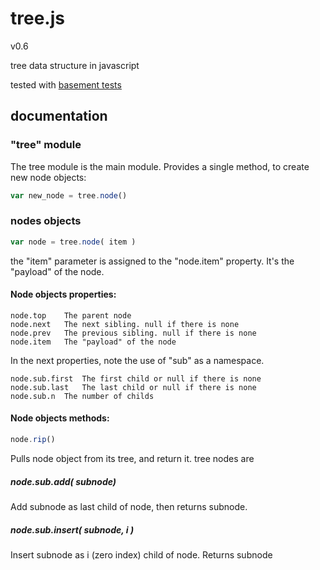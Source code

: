 
# tree.js
v0.6

tree data structure in javascript

tested with [basement tests](http://nzonbi.github.com/blue-tree)

## documentation

### "tree" module

The tree module is the main module. Provides a single method, to create new node objects:
```javascript
var new_node = tree.node()
```
### nodes objects
```javascript
var node = tree.node( item )
```
the "item" parameter is assigned to the "node.item" property. It's the "payload" of the node.


#### Node objects properties:

	node.top	The parent node
	node.next	The next sibling. null if there is none
	node.prev	The previous sibling. null if there is none
	node.item	The "payload" of the node
	
In the next properties, note the use of "sub" as a namespace.

	node.sub.first	The first child or null if there is none
	node.sub.last	The last child or null if there is none
	node.sub.n	The number of childs

#### Node objects methods:

```javascript
node.rip()
```
Pulls node object from its tree, and return it. tree nodes are

##### node.sub.add( subnode)		
Add subnode as last child of node, then returns subnode.

##### node.sub.insert( subnode, i )	
Insert subnode as i (zero index) child of node.
Returns subnode
					






